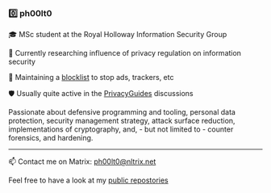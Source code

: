 ### 0️⃣ ph00lt0

🎓 MSc student at the Royal Holloway Information Security Group

📑 Currently researching influence of privacy regulation on information security

🛑 Maintaining a [blocklist](https://github.com/ph00lt0/blocklist) to stop ads, trackers, etc

🛡 Usually quite active in the [PrivacyGuides](https://github.com/PrivacyGuides) discussions


Passionate about defensive programming and tooling, personal data protection, security management strategy, attack surface reduction, implementations of cryptography, and, - but not limited to - counter forensics, and hardening.

---
📫 Contact me on Matrix: [ph00lt0@nltrix.net](https://matrix.to/#/ph00lt0@nltrix.net) 


Feel free to have a look at my [public repostories](https://github.com/ph00lt0?tab=repositories)
